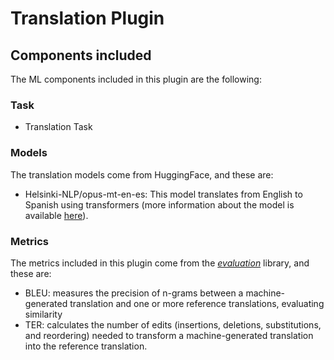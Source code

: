 # **Translation Plugin**

## **Components included**

The ML components included in this plugin are the following:

### **Task**

- Translation Task

### **Models**

The translation models come from HuggingFace, and these are:

- Helsinki-NLP/opus-mt-en-es: This model translates from English to Spanish using transformers (more information about the model is available [here](https://huggingface.co/Helsinki-NLP/opus-mt-en-es)).

### **Metrics**

The metrics included in this plugin come from the [*evaluation*](https://pypi.org/project/evaluate/) library, and these are:

- BLEU: measures the precision of n-grams between a machine-generated translation and one or more reference translations, evaluating similarity
- TER: calculates the number of edits (insertions, deletions, substitutions, and reordering) needed to transform a machine-generated translation into the reference translation.

